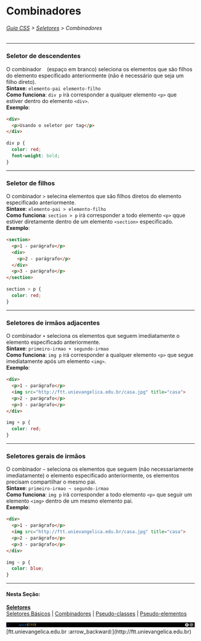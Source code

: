 # Combinadores
###### [Guia CSS](../README.md) > [Seletores](./seletores.md) > Combinadores
---

### Seletor de descendentes  
O combinador ` `&nbsp;(espaço em branco) seleciona os elementos que são filhos do elemento especificado anteriormente (não é necessário que seja um filho direto).   
**Sintaxe**: `elemento-pai elemento-filho`  
**Como funciona**: `div p` irá corresponder a qualquer elemento `<p>` que estiver dentro do elemento `<div>`.  
**Exemplo**:  
```html
<div>
  <p>Usando o seletor por tag</p>
</div>
```
```css
div p {
  color: red;
  font-weight: bold;
}
```
---

### Seletor de filhos  
O combinador `>` selecina elementos que são filhos diretos do elemento especificado anteriormente.  
**Sintaxe**: `elemento-pai > elemento-filho`  
**Como funciona**: `section > p` irá corresponder a todo elemento  `<p>` qque estiver diretamente dentro de um elemento `<section>` especificado.  
**Exemplo**:  
```html
<section>
  <p>1 - parágrafo</p>
  <div>
    <p>2 - parágrafo</p>
  </div>
  <p>3 - parágrafo</p>
</section>
```
```css
section > p {
  color: red;
}
```
---

### Seletores de irmãos adjacentes 
O combinador `+` seleciona os elementos que seguem imediatamente o elemento especificado anteriormente.   
**Sintaxe**: `primeiro-irmao + segundo-irmao`  
**Como funciona**: `img p` irá corresponder a qualquer elemento `<p>` que segue imediatamente após um elemento `<img>`.  
**Exemplo**:  
```html
<div>
  <p>1 - parágrafo</p>
  <img src="http://ftt.unievangelica.edu.br/casa.jpg" title="casa">
  <p>2 - parágrafo</p>
  <p>3 - parágrafo</p>
</div>
```
```css
img + p {
  color: red;
}
```
---

### Seletores gerais de irmãos
O combinador `~` seleciona os elementos que seguem (não necessariamente imediatamente) o elemento especificado anteriormente, os elementos precisam compartilhar o mesmo pai.   
**Sintaxe**: `primeiro-irmao ~ segundo-irmao`  
**Como funciona**: `img p`  irá corresponder a todo elemento `<p>` que seguir um elemento `<img>`  dentro de um mesmo elemento pai.  
**Exemplo**:  
```html
<div>
  <p>1 - parágrafo</p>
  <img src="http://ftt.unievangelica.edu.br/casa.jpg" title="casa">
  <p>2 - parágrafo</p>
  <p>3 - parágrafo</p>
</div>
```
```css
img ~ p {
  color: blue;
}
```

---
#### Nesta Seção:
[**Seletores**](./seletores.md)   
[Seletores Básicos](./seletores-basicos.md) | [Combinadores](./combinadores.md) | [Pseudo-classes](./pseudo-classes.md) | [Pseudo-elementos](./pseudo-elementos.md)

<img src="../assets/guia-css-linha-horizontal.jpg">
[ftt.unievangelica.edu.br :arrow_backward:](http://ftt.unievangelica.edu.br) 